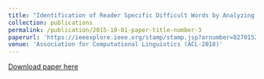 ```yaml
---
title: "Identification of Reader Specific Difficult Words by Analyzing Eye Gaze and Document Content"
collection: publications
permalink: /publication/2015-10-01-paper-title-number-3
paperurl: 'https://ieeexplore.ieee.org/stamp/stamp.jsp?arnumber=8270152'
venue: 'Association for Computational Linguistics (ACL-2018)'
---
```

[Download paper here](https://ieeexplore.ieee.org/stamp/stamp.jsp?arnumber=8270152)